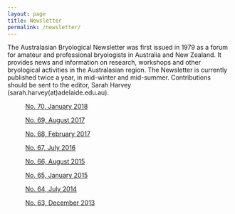```yaml
---
layout: page
title: Newsletter
permalink: /newsletter/
---
```


The Australasian Bryological Newsletter was first issued in 1979 as a forum for amateur and professional
bryologists in Australia and New Zealand. It provides news and information on research, workshops and
other bryological activities in the Australasian region. The Newsletter is currently published twice a
year, in mid-winter and mid-summer. Contributions should be sent to the editor, Sarah Harvey
(sarah.harvey(at)adelaide.edu.au).

<div class="row">
  <div class="col-xs-6 col-md-3">
    <figure class="thumbnail newsletter">
      <a href="https://drive.google.com/file/d/1-RJf1FfEIgVk0oCOVKc1Mdrxnq4b6Htu/view?usp=sharing">
        <img alt="" src="{{ "assets/newsletter_thumbnails/ABN_70_thumbnail.jpg" | absolute_url }}"/>
        <figcaption>No. 70, January 2018</figcaption>
      </a>
    </figure>
  </div>
  <div class="col-xs-6 col-md-3">
    <figure class="thumbnail newsletter">
      <a href="https://drive.google.com/file/d/18hmNmPG9FTlg1rdo-dBv4Lmc1ciKhhkk/view?usp=sharing">
        <img alt="" src="{{ "assets/newsletter_thumbnails/ABN_69_thumbnail.jpg" | absolute_url }}"/>
        <figcaption>No. 69, August 2017</figcaption>
      </a>
    </figure>
  </div>
  <div class="col-xs-6 col-md-3">
    <figure class="thumbnail newsletter">
      <a href="https://drive.google.com/file/d/1pw6rtHa1AEFO2_yr7DQ_JFNisSxJHLJE/view?usp=sharing">
        <img alt="" src="{{ "assets/newsletter_thumbnails/ABN_68_thumbnail.jpg" | absolute_url }}"/>
        <figcaption>No. 68, February 2017</figcaption>
      </a>
    </figure>
  </div>
  <div class="col-xs-6 col-md-3">
    <figure class="thumbnail newsletter">
      <a href="https://drive.google.com/file/d/16HizL7mdzSD7w8_CwdyZc566_piGB_D9/view?usp=sharing">
        <img alt="" src="{{ "assets/newsletter_thumbnails/ABN_67_thumbnail.jpg" | absolute_url }}"/>
        <figcaption>No. 67, July 2016</figcaption>
      </a>
    </figure>
  </div>
  <div class="col-xs-6 col-md-3">
    <figure class="thumbnail newsletter">
      <a href="https://drive.google.com/file/d/1-hfjaDh6JPf3_FgKXT8t8JvzOaObg_fM/view?usp=sharing">
        <img alt="" src="{{ "assets/newsletter_thumbnails/ABN_66_thumbnail.jpg" | absolute_url }}"/>
        <figcaption>No. 66, August 2015</figcaption>
      </a>
    </figure>
  </div>
  <div class="col-xs-6 col-md-3">
    <figure class="thumbnail newsletter">
      <a href="https://drive.google.com/file/d/1tlBKt68Sm_I2zVG7qjk3ba0z9ctcpHGX/view?usp=sharing">
        <img alt="" src="{{ "assets/newsletter_thumbnails/ABN_65_thumbnail.jpg" | absolute_url }}"/>
        <figcaption>No. 65, January 2015</figcaption>
      </a>
    </figure>
  </div>
  <div class="col-xs-6 col-md-3">
    <figure class="thumbnail newsletter">
      <a href="https://drive.google.com/file/d/1qPTSqSS9QstTJocalp4kcY9s2e_hZJlr/view?usp=sharing">
        <img alt="" src="{{ "assets/newsletter_thumbnails/ABN_64_thumbnail.jpg" | absolute_url }}"/>
        <figcaption>No. 64, July 2014</figcaption>
      </a>
    </figure>
  </div>
  <div class="col-xs-6 col-md-3">
    <figure class="thumbnail newsletter">
      <a href="https://drive.google.com/file/d/1Qvk12c1rCrN5zgnwAZlL6BvQ1R4VJnL1/view?usp=sharing">
        <img alt="" src="{{ "assets/newsletter_thumbnails/ABN_63_thumbnail.jpg" | absolute_url }}"/>
        <figcaption>No. 63, December 2013</figcaption>
      </a>
    </figure>
  </div>
</div>
